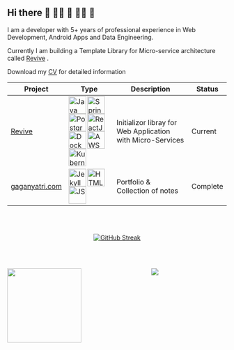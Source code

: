 ## Hi there 👋 🙋‍♀️ 🧙 👩‍💻 🌈

I am a developer with 5+ years of professional experience in Web Development, Android Apps and Data Engineering. 

Currently I am building a Template Library for Micro-service architecture called [Revive](https://github.com/sachinsshetty/revive) .

Download my [CV](https://github.com/sachinsshetty/gaganyatri.com/blob/master/_posts/docs/sachin_shetty_cv.pdf) for detailed information


| Project                                                                   | Type                                                                                                                                                                                                                                                                                                                                                                                                                                                                                                                                                                                                                                                                                                                                                                                                                                                                                              | Description                                                                                                  | Status   |
|---------------------------------------------------------------------------|---------------------------------------------------------------------------------------------------------------------------------------------------------------------------------------------------------------------------------------------------------------------------------------------------------------------------------------------------------------------------------------------------------------------------------------------------------------------------------------------------------------------------------------------------------------------------------------------------------------------------------------------------------------------------------------------------------------------------------------------------------------------------------------------------------------------------------------------------------------------------------------------------|--------------------------------------------------------------------------------------------------------------|----------|
| [Revive](https://github.com/slabstech/revive)                         | <img height="40" align="left" src="https://cdn.jsdelivr.net/gh/devicons/devicon/icons/java/java-original-wordmark.svg" alt="Java" />  <img height="40" align="left" src="https://avatars.githubusercontent.com/u/317776?s=200&v=4" alt="Spring Boot" /> <img height="40" align="left" src="https://cdn.jsdelivr.net/gh/devicons/devicon/icons/postgresql/postgresql-plain.svg" alt="PostgreSQL" />  <img height="40" align="left" src="https://reactjs.org/icons/icon-512x512.png" alt="ReactJS" />  <img height="40" align="left" src="https://avatars.githubusercontent.com/u/7739233?s=200&v=4" alt="Docker" />  <img height="40" align="left" src="https://cdn.jsdelivr.net/gh/devicons/devicon/icons/amazonwebservices/amazonwebservices-plain-wordmark.svg" alt="AWS" /> <img height="40" align="left" src="https://avatars.githubusercontent.com/u/13629408?s=200&v=4" alt="Kubernetes" /> | Initializor libray for Web Application with Micro-Services                                                   | Current  |
| [gaganyatri.com](https://slabstech.com/gaganyatri.com)          | <img height="40" align="left" src="https://avatars.githubusercontent.com/u/3083652?s=200&v=4" alt="Jekyll" />       <img height="40" align="left" src="https://cdn.jsdelivr.net/gh/devicons/devicon/icons/html5/html5-plain-wordmark.svg" alt="HTML" />  <img height="40" align="left" src="https://cdn.jsdelivr.net/gh/devicons/devicon/icons/javascript/javascript-plain.svg" alt="JS" />                                                                                                                                                                                                                                                                                                                                                                                                                                                                                                                                 | Portfolio & Collection of notes                                                                              | Complete |


<br/><br/>
<div align='center'>

[![GitHub Streak](https://github-readme-streak-stats.herokuapp.com/?user=sachinsshetty&theme=gruvbox)](https://git.io/streak-stats)

</div>

<br/><br/>

<div align="center">
 <img height="170" align="left" src="https://github-readme-stats.vercel.app/api?username=sachinsshetty&count_private=true&include_all_commits=true&theme=onedark" />


 <img src="https://github-readme-stats.vercel.app/api/top-langs/?username=sachinsshetty&layout=compact&theme=onedark&count_private=false" >
</div>
